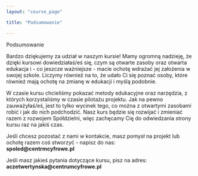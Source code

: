 ```yaml
---
layout: "course_page"

title: "Podsumowanie"

---
```


<div class="text-center screen-title">
Podsumowanie
</div>

<div class="screen-content">
  <p>
  Bardzo dziękujemy za udział w naszym kursie! Mamy ogromną nadzieję, że dzięki kursowi dowiedziałaś/eś się, czym są otwarte zasoby oraz otwarta edukacja i - co jeszcze ważniejsze - macie ochotę wdrażać jej założenia w swojej szkole.
Liczymy również na to, że udało Ci się poznać osoby, które również mają ochotę na zmianę w edukacji i myślą podobnie.

  </p>
  
  <p>
  W czasie kursu chcieliśmy pokazać metody edukacyjne oraz narzędzia, z których korzystaliśmy w czasie pilotażu projektu. Jak na pewno zauważyłaś/eś, jest to tylko wycinek tego, co można z otwartymi zasobami robić i jak do nich podchodzić. 
Nasz kurs będzie się rozwijać i zmieniać razem z rozwojem Spółdzielni, więc zachęcamy Cię do odwiedzania strony kursu raz na jakiś czas.

  </p>
  
  <p>
  Jeśli chcesz pozostać z nami w kontakcie, masz pomysł na projekt lub ochotę razem coś stworzyć - napisz do nas: <br/> <strong>spoled@centrmcyfrowe.pl</strong>
  </p>
<p>
Jeśli masz jakieś pytania dotyczące kursu, pisz na adres: <br/> <strong>aczetwertynska@centrumcyfrowe.pl</strong>
</p>

</div> 

